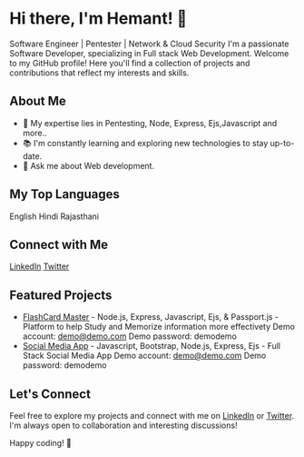 # Hi there, I'm Hemant! 👋
Software Engineer | Pentester | Network & Cloud Security
I'm a passionate Software Developer, specializing in Full stack Web Development. 
Welcome to my GitHub profile! Here you'll find a collection of projects and contributions that reflect my interests and skills.

## About Me

<!-- - 🌐 I work as a [Your Job Title] at [Your Company/Organization]. -->
- 🚀 My expertise lies in Pentesting, Node, Express, Ejs,Javascript and more..
- 📚 I'm constantly learning and exploring new technologies to stay up-to-date.
- 💬 Ask me about Web development.



## My Top Languages

English
Hindi
Rajasthani

## Connect with Me

 [LinkedIn](https://www.linkedin.com/in/hemantkumarsain)
 [Twitter](https://twitter.com/hemant187_)

## Featured Projects
- [FlashCard Master](https://flashcard-9gyq.onrender.com/) - 
Node.js, Express, Javascript, Ejs, & Passport.js - 
Platform to help Study and Memorize information more effectivety
Demo account: demo@demo.com
Demo password: demodemo
- [Social Media App](https://binary-upload-boom-exs7.onrender.com/) - 
Javascript, Bootstrap, Node.js, Express, Ejs - Full Stack Social Media App
Demo account: demo@demo.com
Demo password: demodemo


## Let's Connect

Feel free to explore my projects and connect with me on [LinkedIn](https://www.linkedin.com/in/hemantkumarsain) or [Twitter](https://twitter.com/hemant187_). I'm always open to collaboration and interesting discussions!

Happy coding! 🚀

